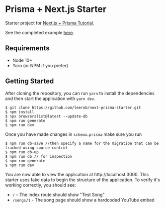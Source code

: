 # Prisma + Next.js Starter

Starter project for [Next.js + Prisma Tutorial](https://leerob.io/blog/next-prisma).

See the completed example [here](https://github.com/leerob/next-prisma).

## Requirements

- Node 10+
- Yarn (or NPM if you prefer)

## Getting Started

After cloning the repository, you can run `yarn` to install the dependencies and then start the application with `yarn dev`.

```
$ git clone https://github.com/leerob/next-prisma-starter.git
$ npm install
$ npx browserslist@latest --update-db
$ npm run generate
$ npm run dev
```


Once you have made changes in `schema.prisma` make sure you run
```
$ npm run db-save //then specify a name for the migration that can be tracked using source control
$ npm run db-up 
$ npm run db // for inspection
$ npm run generate
$ npm run dev 
```
You are now able to view the application at http://localhost:3000. This starter uses fake data to begin the structure of the application. To verify it's working correctly, you should see:

- `/` – The index route should show "Test Song"
- `/songs/1` - The song page should show a hardcoded YouTube embed
